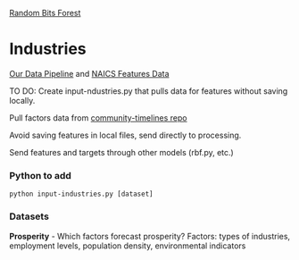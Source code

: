 [Random Bits Forest](../../models/random-bits-forest/)

# Industries&nbsp;

[Our Data Pipeline](../../../data-pipeline/) and [NAICS Features Data](../../../data-pipeline/timelines/training/naics/)

TO DO: Create input-ndustries.py that pulls data for features without saving locally.

Pull factors data from [community-timelines repo](../../../community-timelines)

Avoid saving features in local files, send directly to processing.

Send features and targets through other models (rbf.py, etc.)

### Python to add

	python input-industries.py [dataset]

### Datasets

**Prosperity** - Which factors forecast prosperity?
Factors: types of industries, employment levels, population density, environmental indicators